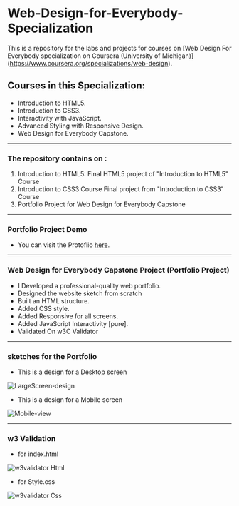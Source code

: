 # Web-Design-for-Everybody-Specialization
This is a repository for the labs and projects for courses on [Web Design For Everybody specialization on Coursera (University of Michigan)] (https://www.coursera.org/specializations/web-design).

## Courses in this Specialization:
* Introduction to HTML5.
* Introduction to CSS3.
* Interactivity with JavaScript.
* Advanced Styling with Responsive Design.
* Web Design for Everybody Capstone.

---

### The repository  contains on :
1. Introduction to HTML5:
Final HTML5 project of "Introduction to HTML5" Course
2. Introduction to CSS3 Course
Final project from "Introduction to CSS3" Course
3. Portfolio Project for Web Design for Everybody Capstone

---
### Portfolio Project Demo

* You can visit the Protoflio [here](https://ayaabuelsoud.github.io/#home).

---

### Web Design for Everybody Capstone Project (Portfolio Project)
* I Developed a professional-quality web portfolio.
* Designed the website sketch from scratch
* Built an HTML structure.
* Added CSS style.
* Added Responsive for all screens.
* Added JavaScript Interactivity [pure].
* Validated On w3C Validator

---

### sketches for the Portfolio
* This is a design for a Desktop screen

![LargeScreen-design](https://github.com/ayaabuelsoud/Web-Design-for-Everybody-Specialization-Coursera/blob/main/Portfolio%20Project%20for%20Web%20Design%20for%20Everybody%20Capstone/Sketch/largescreen.PNG)


* This is a design for a Mobile screen

![Mobile-view](https://github.com/ayaabuelsoud/Web-Design-for-Everybody-Specialization-Coursera/blob/main/Portfolio%20Project%20for%20Web%20Design%20for%20Everybody%20Capstone/Sketch/mobile.PNG)

---

### w3 Validation

* for index.html

![w3validator Html](https://github.com/ayaabuelsoud/Web-Design-for-Everybody-Specialization-Coursera/blob/main/Portfolio%20Project%20for%20Web%20Design%20for%20Everybody%20Capstone/ValidatorHtml.PNG)

* for Style.css

![w3validator Css](https://github.com/ayaabuelsoud/Web-Design-for-Everybody-Specialization-Coursera/blob/main/Portfolio%20Project%20for%20Web%20Design%20for%20Everybody%20Capstone/ValidatorCss.PNG)





